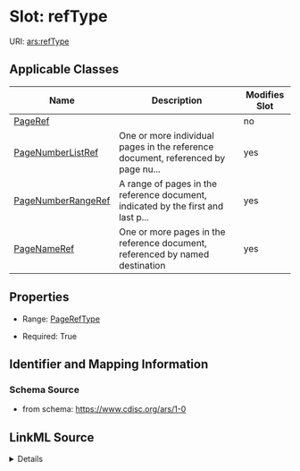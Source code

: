 # Slot: refType

URI: [ars:refType](https://www.cdisc.org/ars/1-0/refType)



<!-- no inheritance hierarchy -->




## Applicable Classes

| Name | Description | Modifies Slot |
| --- | --- | --- |
[PageRef](PageRef.md) |  |  no  |
[PageNumberListRef](PageNumberListRef.md) | One or more individual pages in the reference document, referenced by page nu... |  yes  |
[PageNumberRangeRef](PageNumberRangeRef.md) | A range of pages in the reference document, indicated by the first and last p... |  yes  |
[PageNameRef](PageNameRef.md) | One or more pages in the reference document, referenced by named destination |  yes  |







## Properties

* Range: [PageRefType](PageRefType.md)

* Required: True





## Identifier and Mapping Information







### Schema Source


* from schema: https://www.cdisc.org/ars/1-0




## LinkML Source

<details>
```yaml
name: refType
from_schema: https://www.cdisc.org/ars/1-0
rank: 1000
alias: refType
domain_of:
- PageRef
range: PageRefType
required: true

```
</details>